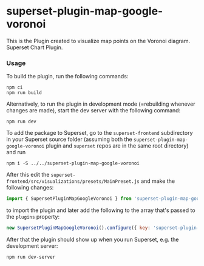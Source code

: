 # superset-plugin-map-google-voronoi

This is the Plugin created to visualize map points on the Voronoi diagram. Superset Chart Plugin.

### Usage

To build the plugin, run the following commands:

```
npm ci
npm run build
```

Alternatively, to run the plugin in development mode (=rebuilding whenever changes are made), start the dev server with the following command:

```
npm run dev
```

To add the package to Superset, go to the `superset-frontend` subdirectory in your Superset source folder (assuming both the `superset-plugin-map-google-voronoi` plugin and `superset` repos are in the same root directory) and run
```
npm i -S ../../superset-plugin-map-google-voronoi
```

After this edit the `superset-frontend/src/visualizations/presets/MainPreset.js` and make the following changes:

```js
import { SupersetPluginMapGoogleVoronoi } from 'superset-plugin-map-google-voronoi';
```

to import the plugin and later add the following to the array that's passed to the `plugins` property:
```js
new SupersetPluginMapGoogleVoronoi().configure({ key: 'superset-plugin-map-google-voronoi' }),
```

After that the plugin should show up when you run Superset, e.g. the development server:

```
npm run dev-server
```
